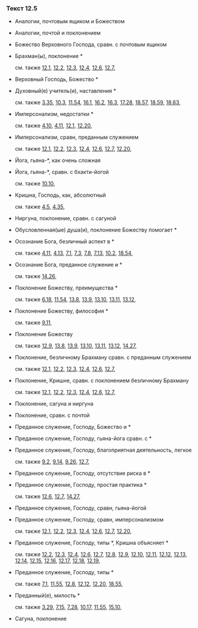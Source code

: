 ### Текст 12.5
	
- Аналогии, почтовым ящиком и Божеством

	
- Аналогии, почтой и поклонением

	
- Божество Верховного Господа, сравн. с почтовым ящиком

	
- Брахман(ы), поклонение \*

	см. также  [12.1](../12/1201.md),  [12.2](../12/1202.md),  [12.3](../12/1203.md),  [12.4](../12/1204.md),  [12.6](../12/1206.md),  [12.7](../12/1207.md), 
	
- Верховный Господь, Божество \*

	
- Духовный(е) учитель(и), наставления \*

	см. также  [3.35](../03/0335.md),  [10.3](../10/1003.md),  [11.54](../11/1154.md),  [16.1](../16/1601.md),  [16.2](../16/1602.md),  [16.3](../16/1603.md),  [17.28](../17/1728.md),  [18.57](../18/1857.md),  [18.59](../18/1859.md),  [18.63](../18/1863.md), 
	
- Имперсонализм, недостатки \*

	см. также  [4.10](../04/0410.md),  [4.11](../04/0411.md),  [12.1](../12/1201.md),  [12.20](../12/1220.md), 
	
- Имперсонализм, сравн, преданным служением

	см. также  [12.1](../12/1201.md),  [12.2](../12/1202.md),  [12.3](../12/1203.md),  [12.4](../12/1204.md),  [12.6](../12/1206.md),  [12.7](../12/1207.md),  [12.20](../12/1220.md), 
	
- Йога, гьяна-\*, как очень сложная

	
- Йога, гьяна-\*, сравн. с бхакти-йогой

	см. также  [10.10](../10/1010.md), 
	
- Кришна, Господь, как, абсолютный

	см. также  [4.5](../04/0405.md),  [4.35](../04/0435.md), 
	
- Ниргуна, поклонение, сравн. с сагуной

	
- Обусловленная(ые) душа(и), поклонение Божеству помогает \*

	
- Осознание Бога, безличный аспект в \*

	см. также  [4.11](../04/0411.md),  [4.13](../04/0413.md),  [7.1](../07/0701.md),  [7.3](../07/0703.md),  [7.8](../07/0708.md),  [7.13](../07/0713.md),  [10.2](../10/1002.md),  [18.54](../18/1854.md), 
	
- Осознание Бога, преданное служение и \*

	см. также  [14.26](../14/1426.md), 
	
- Поклонение Божеству, преимущества \*

	см. также  [6.18](../06/0618.md),  [11.54](../11/1154.md),  [13.8](../13/1308.md),  [13.9](../13/1309.md),  [13.10](../13/1310.md),  [13.11](../13/1311.md),  [13.12](../13/1312.md), 
	
- Поклонение Божеству, философия \*

	см. также  [9.11](../09/0911.md), 
	
- Поклонение Божеству

	см. также  [12.9](../12/1209.md),  [13.8](../13/1308.md),  [13.9](../13/1309.md),  [13.10](../13/1310.md),  [13.11](../13/1311.md),  [13.12](../13/1312.md),  [14.27](../14/1427.md), 
	
- Поклонение, безличному Брахману сравн. с преданным служением

	см. также  [12.1](../12/1201.md),  [12.2](../12/1202.md),  [12.3](../12/1203.md),  [12.4](../12/1204.md),  [12.6](../12/1206.md),  [12.7](../12/1207.md), 
	
- Поклонение, Кришне, сравн. с поклонением безличному Брахману

	см. также  [12.1](../12/1201.md),  [12.2](../12/1202.md),  [12.3](../12/1203.md),  [12.4](../12/1204.md),  [12.6](../12/1206.md),  [12.7](../12/1207.md), 
	
- Поклонение, сагуна и ниргуна

	
- Поклонение, сравн. с почтой

	
- Преданное служение, Господу, Божество и \*

	
- Преданное служение, Господу, гьяна-йога сравн. с \*

	
- Преданное служение, Господу, благоприятная деятельность, легкое

	см. также  [9.2](../09/0902.md),  [9.14](../09/0914.md),  [9.26](../09/0926.md),  [12.7](../12/1207.md), 
	
- Преданное служение, Господу, отсутствие риска в \*

	
- Преданное служение, Господу, простая практика \*

	см. также  [12.6](../12/1206.md),  [12.7](../12/1207.md),  [14.27](../14/1427.md), 
	
- Преданное служение, Господу, сравн, гьяна-йогой

	
- Преданное служение, Господу, сравн, имперсонализмом

	см. также  [12.1](../12/1201.md),  [12.2](../12/1202.md),  [12.3](../12/1203.md),  [12.4](../12/1204.md),  [12.6](../12/1206.md),  [12.7](../12/1207.md),  [12.20](../12/1220.md), 
	
- Преданное служение, Господу, типы \*, Кришна объясняет \*

	см. также  [12.2](../12/1202.md),  [12.3](../12/1203.md),  [12.4](../12/1204.md),  [12.6](../12/1206.md),  [12.7](../12/1207.md),  [12.8](../12/1208.md),  [12.9](../12/1209.md),  [12.10](../12/1210.md),  [12.11](../12/1211.md),  [12.12](../12/1212.md),  [12.13](../12/1213.md),  [12.14](../12/1214.md),  [12.15](../12/1215.md),  [12.16](../12/1216.md),  [12.17](../12/1217.md),  [12.18](../12/1218.md),  [12.19](../12/1219.md), 
	
- Преданное служение, Господу, типы \*

	см. также  [7.1](../07/0701.md),  [11.55](../11/1155.md),  [12.8](../12/1208.md),  [12.12](../12/1212.md),  [12.20](../12/1220.md),  [18.55](../18/1855.md), 
	
- Преданный(е), милость \*

	см. также  [3.29](../03/0329.md),  [7.15](../07/0715.md),  [7.28](../07/0728.md),  [10.17](../10/1017.md),  [11.55](../11/1155.md),  [15.10](../15/1510.md), 
	
- Сагуна, поклонение

